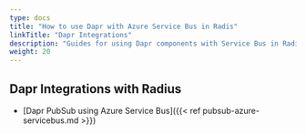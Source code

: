 ```yaml
---
type: docs
title: "How to use Dapr with Azure Service Bus in Radis"
linkTitle: "Dapr Integrations"
description: "Guides for using Dapr components with Service Bus in Radius"
weight: 20
---
```


## Dapr Integrations with Radius
- [Dapr PubSub using Azure Service Bus]({{< ref pubsub-azure-servicebus.md >}})
